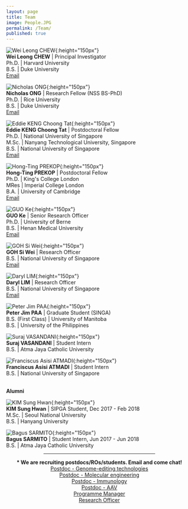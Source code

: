 ```yaml
---
layout: page
title: Team
image: People.JPG
permalink: /Team/
published: true
---
```



![Wei Leong CHEW](https://chewlab.github.io/assets/images/Chew-Wei-Leong-cropped.jpg){:height="150px"}
<br><b>Wei Leong CHEW</b> | Principal Investigator<br>Ph.D. | Harvard University <br>B.S. | Duke University <br><a href="mailto:chewwl@gis.a-star.edu.sg">Email</a>

![Nicholas ONG](https://chewlab.github.io/assets/images/Nicholas_Ong_cropped.jpg){:height="150px"}
<br><b>Nicholas ONG</b> | Research Fellow (NSS BS-PhD)<br>Ph.D. | Rice University <br>B.S. | Duke University <br><a href="mailto:nicholas_ong@gis.a-star.edu.sg">Email</a>

![Eddie KENG Choong Tat](https://chewlab.github.io/assets/images/Eddie_Keng_Choong_Tat_cropped.jpg){:height="150px"}
<br><b>Eddie KENG Choong Tat</b> | Postdoctoral Fellow<br>Ph.D. | National University of Singapore <br>M.Sc. | Nanyang Technological University, Singapore <br>B.S. | National University of Singapore <br><a href="mailto:Keng_Choong_Tat@gis.a-star.edu.sg">Email</a>

![Hong-Ting PREKOP](https://chewlab.github.io/assets/images/Hong_Ting_Prekop_cropped.jpg){:height="150px"}
<br><b>Hong-Ting PREKOP</b> | Postdoctoral Fellow<br>Ph.D. | King's College London <br>MRes | Imperial College London <br>B.A. | University of Cambridge <br><a href="mailto:HongTing_Prekop@gis.a-star.edu.sg">Email</a>

![GUO Ke](https://chewlab.github.io/assets/images/Guo-Ke-cropped.jpg){:height="150px"}
<br><b>GUO Ke</b> | Senior Research Officer<br>Ph.D. | University of Berne  <br>B.S. | Henan Medical University <br><a href="mailto:guok@gis.a-star.edu.sg">Email</a>

![GOH Si Wei](https://chewlab.github.io/assets/images/Goh-Si-Wei-cropped.jpg){:height="150px"}
<br><b>GOH Si Wei</b> | Research Officer <br>B.S. | National University of Singapore <br><a href="mailto:goh_si_wei@gis.a-star.edu.sg">Email</a>

![Daryl LIM](https://chewlab.github.io/assets/images/Daryl_Lim_cropped.jpg){:height="150px"}
<br><b>Daryl LIM</b> | Research Officer <br>B.S. | National University of Singapore <br><a href="mailto:Daryl_Lim@gis.a-star.edu.sg">Email</a>

![Peter Jim PAA](https://chewlab.github.io/assets/images/Peter_Jim_Paa_cropped.jpg){:height="150px"}
<br><b>Peter Jim PAA</b> | Graduate Student (SINGA) <br>B.S. (First Class) | University of Manitoba <br>B.S. | University of the Philippines 

![Suraj VASANDANI](https://chewlab.github.io/assets/images/Suraj_Vasandani_cropped.jpg){:height="150px"}
<br><b>Suraj VASANDANI</b> | Student Intern <br>B.S. | Atma Jaya Catholic University

![Franciscus Asisi ATMADI](https://chewlab.github.io/assets/images/Franciscus_Atmadi_cropped.jpg){:height="150px"}
<br><b>Franciscus Asisi ATMADI</b> | Student Intern <br>B.S. | National University of Singapore

<br>
<b>Alumni</b>

![KIM Sung Hwan](https://chewlab.github.io/assets/images/KIM_Sung_Hwan_cropped.jpg){:height="150px"}
<br><b>KIM Sung Hwan</b> | SIPGA Student, Dec 2017 - Feb 2018 <br>M.Sc. | Seoul National University <br>B.S. | Hanyang University

![Bagus SARMITO](https://chewlab.github.io/assets/images/Bagus_Sarmito_cropped.jpg){:height="150px"}
<br><b>Bagus SARMITO</b> | Student Intern, Jun 2017 - Jun 2018 <br>B.S. | Atma Jaya Catholic University

<center>
<HR WIDTH="60%" NOSHADE>

<b>
* We are recruiting postdocs/ROs/students. Email and come chat!<br />
</b>
<a href="https://www.a-star.edu.sg/gis/Connect/Careers/Careers-Details.aspx?id=282">Postdoc - Genome-editing technologies</a><br />
<a href="https://www.a-star.edu.sg/gis/Connect/Careers/Careers-Details.aspx?id=284">Postdoc - Molecular engineering</a><br />
<a href="https://www.a-star.edu.sg/gis/Connect/Careers/Careers-Details.aspx?id=283">Postdoc - Immunology</a><br />
<a href="https://www.a-star.edu.sg/gis/Connect/Careers/Careers-Details.aspx?id=306">Postdoc - AAV</a><br />
<a href="https://www.a-star.edu.sg/gis/Connect/Careers/Careers-Details.aspx?id=307">Programme Manager</a><br />
<a href="https://www.a-star.edu.sg/gis/Connect/Careers/Careers-Details.aspx?id=281">Research Officer</a><br />

</center>
